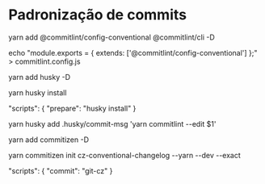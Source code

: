 # Padronização de commits

yarn add @commitlint/config-conventional @commitlint/cli -D

echo "module.exports = { extends: ['@commitlint/config-conventional'] };" > commitlint.config.js

yarn add husky -D

yarn husky install

"scripts": {
  "prepare": "husky install"
}

yarn husky add .husky/commit-msg 'yarn commitlint --edit $1'

yarn add commitizen -D

yarn commitizen init cz-conventional-changelog --yarn --dev --exact

"scripts": {
  "commit": "git-cz"
}

